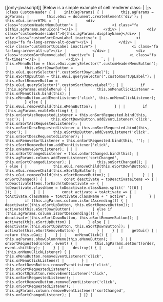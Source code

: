 [[only-javascript]]
|Below is a simple example of cell renderer class:
|
|```js
|class CustomHeader {
|    init(agParams) {
|        this.agParams = agParams;
|        this.eGui = document.createElement('div');
|        this.eGui.innerHTML = `
|            <div class="customHeaderMenuButton">
|                <i class="fa ${this.agParams.menuIcon}"></i>
|            </div>
|            <div class="customHeaderLabel">${this.agParams.displayName}</div>
|            <div class="customSortDownLabel inactive">
|                <i class="fa fa-long-arrow-alt-down"></i>
|            </div>
|            <div class="customSortUpLabel inactive">
|                <i class="fa fa-long-arrow-alt-up"></i>
|            </div>
|            <div class="customSortRemoveLabel inactive">
|                <i class="fa fa-times"></i>
|            </div>
|        `;
|
|        this.eMenuButton = this.eGui.querySelector(".customHeaderMenuButton");
|        this.eSortDownButton = this.eGui.querySelector(".customSortDownLabel");
|        this.eSortUpButton = this.eGui.querySelector(".customSortUpLabel");
|        this.eSortRemoveButton = this.eGui.querySelector(".customSortRemoveLabel");
|
|        if (this.agParams.enableMenu) {
|            this.onMenuClickListener = this.onMenuClick.bind(this);
|            this.eMenuButton.addEventListener('click', this.onMenuClickListener);
|        } else {
|            this.eGui.removeChild(this.eMenuButton);
|        }
|
|        if (this.agParams.enableSorting) {
|            this.onSortAscRequestedListener = this.onSortRequested.bind(this, 'asc');
|            this.eSortDownButton.addEventListener('click', this.onSortAscRequestedListener);
|            this.onSortDescRequestedListener = this.onSortRequested.bind(this, 'desc');
|            this.eSortUpButton.addEventListener('click', this.onSortDescRequestedListener);
|            this.onRemoveSortListener = this.onSortRequested.bind(this, '');
|            this.eSortRemoveButton.addEventListener('click', this.onRemoveSortListener);
|
|
|            this.onSortChangedListener = this.onSortChanged.bind(this);
|            this.agParams.column.addEventListener('sortChanged', this.onSortChangedListener);
|            this.onSortChanged();
|        } else {
|            this.eGui.removeChild(this.eSortDownButton);
|            this.eGui.removeChild(this.eSortUpButton);
|            this.eGui.removeChild(this.eSortRemoveButton);
|        }
|    }
|
|    onSortChanged() {
|        const deactivate = toDeactivateItems => {
|            toDeactivateItems.forEach(toDeactivate => {
|                toDeactivate.className = toDeactivate.className.split(' ')[0]
|            });
|        }
|
|        const activate = toActivate => {
|            toActivate.className = toActivate.className + " active";
|        }
|
|        if (this.agParams.column.isSortAscending()) {
|            deactivate([this.eSortUpButton, this.eSortRemoveButton]);
|            activate(this.eSortDownButton)
|        } else if (this.agParams.column.isSortDescending()) {
|            deactivate([this.eSortDownButton, this.eSortRemoveButton]);
|            activate(this.eSortUpButton)
|        } else {
|            deactivate([this.eSortUpButton, this.eSortDownButton]);
|            activate(this.eSortRemoveButton)
|        }
|    }
|
|    getGui() {
|        return this.eGui;
|    }
|
|    onMenuClick() {
|        this.agParams.showColumnMenu(this.eMenuButton);
|    }
|
|    onSortRequested(order, event) {
|        this.agParams.setSort(order, event.shiftKey);
|    }
|
|    destroy() {
|        if (this.onMenuClickListener) {
|            this.eMenuButton.removeEventListener('click', this.onMenuClickListener)
|        }
|        this.eSortDownButton.removeEventListener('click', this.onSortRequestedListener);
|        this.eSortUpButton.removeEventListener('click', this.onSortRequestedListener);
|        this.eSortRemoveButton.removeEventListener('click', this.onSortRequestedListener);
|        this.agParams.column.removeEventListener('sortChanged', this.onSortChangedListener);
|    }
|}
|```
